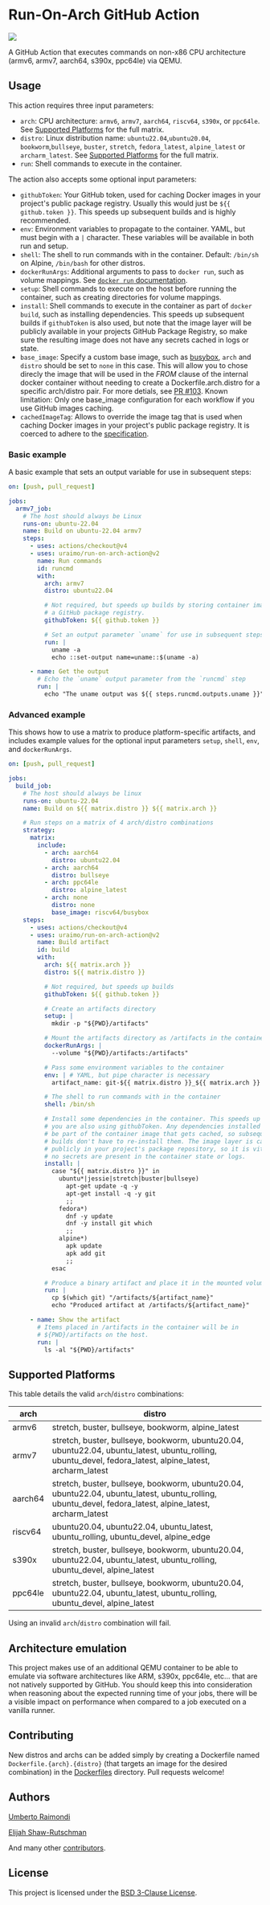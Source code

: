# Run-On-Arch GitHub Action

[![](https://github.com/uraimo/run-on-arch-action/workflows/test/badge.svg)](https://github.com/uraimo/run-on-arch-action)

A GitHub Action that executes commands on non-x86 CPU architecture (armv6, armv7, aarch64, s390x, ppc64le) via QEMU.

## Usage

This action requires three input parameters:

* `arch`: CPU architecture: `armv6`, `armv7`, `aarch64`, `riscv64`, `s390x`, or `ppc64le`. See [Supported Platforms](#supported-platforms) for the full matrix.
* `distro`: Linux distribution name: `ubuntu22.04`,`ubuntu20.04`, `bookworm`,`bullseye`, `buster`, `stretch`,  `fedora_latest`, `alpine_latest` or `archarm_latest`. See [Supported Platforms](#supported-platforms) for the full matrix.
* `run`: Shell commands to execute in the container.

The action also accepts some optional input parameters:

* `githubToken`: Your GitHub token, used for caching Docker images in your project's public package registry. Usually this would just be `${{ github.token }}`. This speeds up subsequent builds and is highly recommended.
* `env`: Environment variables to propagate to the container. YAML, but must begin with a `|` character. These variables will be available in both run and setup.
* `shell`: The shell to run commands with in the container. Default: `/bin/sh` on Alpine, `/bin/bash` for other distros.
* `dockerRunArgs`: Additional arguments to pass to `docker run`, such as volume mappings. See [`docker run` documentation](https://docs.docker.com/engine/reference/commandline/run).
* `setup`: Shell commands to execute on the host before running the container, such as creating directories for volume mappings.
* `install`: Shell commands to execute in the container as part of `docker build`, such as installing dependencies. This speeds up subsequent builds if `githubToken` is also used, but note that the image layer will be publicly available in your projects GitHub Package Registry, so make sure the resulting image does not have any secrets cached in logs or state.
* `base_image`: Specify a custom base image, such as [busybox](https://hub.docker.com/_/busybox), `arch` and `distro` should be set to `none` in this case. This will allow you to chose direcly the image that will be used in the *FROM* clause of the internal docker container without needing to create a Dockerfile.arch.distro for a specific arch/distro pair. For more detials, see [PR #103](https://github.com/uraimo/run-on-arch-action/pull/103#issuecomment-1363810049). Known limitation: Only one base_image configuration for each workflow if you use GitHub images caching.
* `cachedImageTag`: Allows to override the image tag that is used when caching Docker images in your project's public package registry. It is coerced to adhere to the [specification](https://docs.docker.com/engine/reference/commandline/tag/).
### Basic example

A basic example that sets an output variable for use in subsequent steps:

```yaml
on: [push, pull_request]

jobs:
  armv7_job:
    # The host should always be Linux
    runs-on: ubuntu-22.04
    name: Build on ubuntu-22.04 armv7
    steps:
      - uses: actions/checkout@v4
      - uses: uraimo/run-on-arch-action@v2
        name: Run commands
        id: runcmd
        with:
          arch: armv7
          distro: ubuntu22.04

          # Not required, but speeds up builds by storing container images in
          # a GitHub package registry.
          githubToken: ${{ github.token }}

          # Set an output parameter `uname` for use in subsequent steps
          run: |
            uname -a
            echo ::set-output name=uname::$(uname -a)

      - name: Get the output
        # Echo the `uname` output parameter from the `runcmd` step
        run: |
          echo "The uname output was ${{ steps.runcmd.outputs.uname }}"
```

### Advanced example

This shows how to use a matrix to produce platform-specific artifacts, and includes example values for the optional input parameters `setup`, `shell`, `env`, and `dockerRunArgs`.

```yaml
on: [push, pull_request]

jobs:
  build_job:
    # The host should always be linux
    runs-on: ubuntu-22.04
    name: Build on ${{ matrix.distro }} ${{ matrix.arch }}

    # Run steps on a matrix of 4 arch/distro combinations
    strategy:
      matrix:
        include:
          - arch: aarch64
            distro: ubuntu22.04
          - arch: aarch64
            distro: bullseye 
          - arch: ppc64le
            distro: alpine_latest
          - arch: none
            distro: none
            base_image: riscv64/busybox
    steps:
      - uses: actions/checkout@v4
      - uses: uraimo/run-on-arch-action@v2
        name: Build artifact
        id: build
        with:
          arch: ${{ matrix.arch }}
          distro: ${{ matrix.distro }}

          # Not required, but speeds up builds
          githubToken: ${{ github.token }}

          # Create an artifacts directory
          setup: |
            mkdir -p "${PWD}/artifacts"

          # Mount the artifacts directory as /artifacts in the container
          dockerRunArgs: |
            --volume "${PWD}/artifacts:/artifacts"

          # Pass some environment variables to the container
          env: | # YAML, but pipe character is necessary
            artifact_name: git-${{ matrix.distro }}_${{ matrix.arch }}

          # The shell to run commands with in the container
          shell: /bin/sh

          # Install some dependencies in the container. This speeds up builds if
          # you are also using githubToken. Any dependencies installed here will
          # be part of the container image that gets cached, so subsequent
          # builds don't have to re-install them. The image layer is cached
          # publicly in your project's package repository, so it is vital that
          # no secrets are present in the container state or logs.
          install: |
            case "${{ matrix.distro }}" in
              ubuntu*|jessie|stretch|buster|bullseye)
                apt-get update -q -y
                apt-get install -q -y git
                ;;
              fedora*)
                dnf -y update
                dnf -y install git which
                ;;
              alpine*)
                apk update
                apk add git
                ;;
            esac

          # Produce a binary artifact and place it in the mounted volume
          run: |
            cp $(which git) "/artifacts/${artifact_name}"
            echo "Produced artifact at /artifacts/${artifact_name}"

      - name: Show the artifact
        # Items placed in /artifacts in the container will be in
        # ${PWD}/artifacts on the host.
        run: |
          ls -al "${PWD}/artifacts"
```

## Supported Platforms

This table details the valid `arch`/`distro` combinations:


| arch     | distro     |
| -------- | ---------- |
| armv6    | stretch, buster, bullseye, bookworm, alpine_latest |
| armv7    | stretch, buster, bullseye, bookworm, ubuntu20.04, ubuntu22.04, ubuntu_latest, ubuntu_rolling, ubuntu_devel, fedora_latest, alpine_latest, archarm_latest |
| aarch64  | stretch, buster, bullseye, bookworm, ubuntu20.04, ubuntu22.04, ubuntu_latest, ubuntu_rolling, ubuntu_devel, fedora_latest, alpine_latest, archarm_latest |
| riscv64  | ubuntu20.04, ubuntu22.04, ubuntu_latest, ubuntu_rolling, ubuntu_devel, alpine_edge |
| s390x    | stretch, buster, bullseye, bookworm, ubuntu20.04, ubuntu22.04, ubuntu_latest, ubuntu_rolling, ubuntu_devel, alpine_latest |
| ppc64le  | stretch, buster, bullseye, bookworm, ubuntu20.04, ubuntu22.04, ubuntu_latest, ubuntu_rolling, ubuntu_devel, alpine_latest |


Using an invalid `arch`/`distro` combination will fail.

## Architecture emulation

This project makes use of an additional QEMU container to be able to emulate via software architectures like ARM, s390x, ppc64le, etc... that are not natively supported by GitHub. You should keep this into consideration when reasoning about the expected running time of your jobs, there will be a visible impact on performance when compared to a job executed on a vanilla runner.

## Contributing

New distros and archs can be added simply by creating a Dockerfile named `Dockerfile.{arch}.{distro}` (that targets an image for the desired combination) in the [Dockerfiles](https://github.com/uraimo/run-on-arch-action/blob/master/Dockerfiles) directory. Pull requests welcome!

## Authors

[Umberto Raimondi](https://github.com/uraimo)

[Elijah Shaw-Rutschman](https://github.com/elijahr)

And many other [contributors](https://github.com/uraimo/run-on-arch-action/graphs/contributors).

## License

This project is licensed under the [BSD 3-Clause License](https://github.com/uraimo/run-on-arch-action/blob/master/LICENSE).
